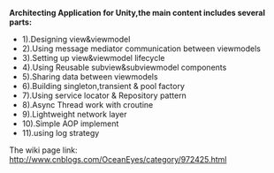 
**Architecting Application for Unity,the main content includes several parts:**

- 1).Designing view&viewmodel
- 2).Using message mediator communication between viewmodels
- 3).Setting up view&viewmodel lifecycle
- 4).Using Reusable subview&subviewmodel components
- 5).Sharing data between viewmodels
- 6).Building singleton,transient & pool factory
- 7).Using service locator & Repository pattern
- 8).Async Thread work with croutine
- 9).Lightweight network layer
- 10).Simple AOP implement
- 11).using log strategy

The wiki page link: http://www.cnblogs.com/OceanEyes/category/972425.html
